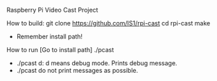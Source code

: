 Raspberry Pi Video Cast Project

How to build:
git clone https://github.com/IS1/rpi-cast
cd rpi-cast
make
* Remember install path!

How to run
[Go to install path]
./pcast
* ./pcast d:
  d means debug mode. Prints debug message.
* ./pcast
  do not print messages as possible.

